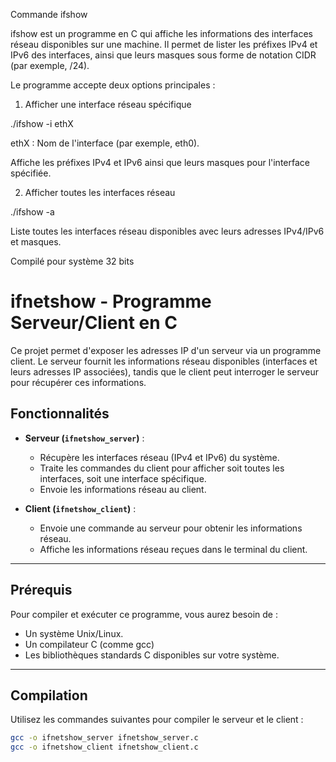 Commande ifshow

ifshow est un programme en C qui affiche les informations des interfaces réseau disponibles sur une machine. Il permet de lister les préfixes IPv4 et IPv6 des interfaces, ainsi que leurs masques sous forme de notation CIDR (par exemple, /24).

Le programme accepte deux options principales :

1. Afficher une interface réseau spécifique

./ifshow -i ethX

ethX : Nom de l'interface (par exemple, eth0).

Affiche les préfixes IPv4 et IPv6 ainsi que leurs masques pour l'interface spécifiée.

2. Afficher toutes les interfaces réseau

./ifshow -a

Liste toutes les interfaces réseau disponibles avec leurs adresses IPv4/IPv6 et masques.

Compilé pour système 32 bits


# ifnetshow - Programme Serveur/Client en C

Ce projet permet d'exposer les adresses IP d'un serveur via un programme client. Le serveur fournit les informations réseau disponibles (interfaces et leurs adresses IP associées), tandis que le client peut interroger le serveur pour récupérer ces informations.

## Fonctionnalités

- **Serveur (`ifnetshow_server`)** :
  - Récupère les interfaces réseau (IPv4 et IPv6) du système.
  - Traite les commandes du client pour afficher soit toutes les interfaces, soit une interface spécifique.
  - Envoie les informations réseau au client.

- **Client (`ifnetshow_client`)** :
  - Envoie une commande au serveur pour obtenir les informations réseau.
  - Affiche les informations réseau reçues dans le terminal du client.

---

## Prérequis

Pour compiler et exécuter ce programme, vous aurez besoin de :
- Un système Unix/Linux.
- Un compilateur C (comme gcc)
- Les bibliothèques standards C disponibles sur votre système.

---

## Compilation

Utilisez les commandes suivantes pour compiler le serveur et le client :

```bash
gcc -o ifnetshow_server ifnetshow_server.c
gcc -o ifnetshow_client ifnetshow_client.c
